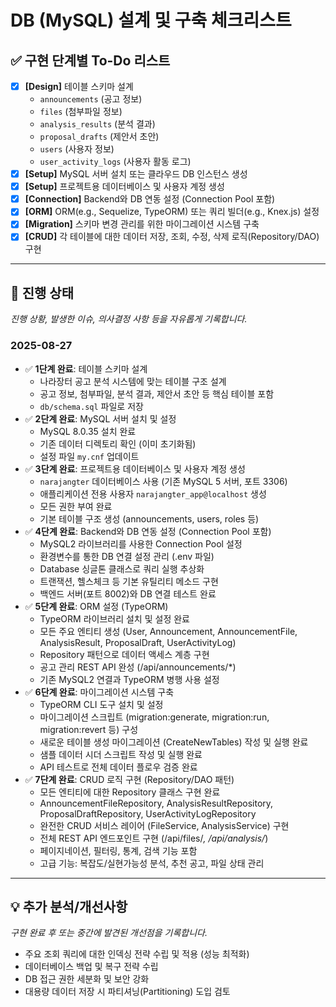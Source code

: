 # DB (MySQL) 설계 및 구축 체크리스트

## ✅ 구현 단계별 To-Do 리스트
- [x] **[Design]** 테이블 스키마 설계
  - `announcements` (공고 정보)
  - `files` (첨부파일 정보)
  - `analysis_results` (분석 결과)
  - `proposal_drafts` (제안서 초안)
  - `users` (사용자 정보)
  - `user_activity_logs` (사용자 활동 로그)
- [x] **[Setup]** MySQL 서버 설치 또는 클라우드 DB 인스턴스 생성
- [x] **[Setup]** 프로젝트용 데이터베이스 및 사용자 계정 생성
- [x] **[Connection]** Backend와 DB 연동 설정 (Connection Pool 포함)  
- [x] **[ORM]** ORM(e.g., Sequelize, TypeORM) 또는 쿼리 빌더(e.g., Knex.js) 설정
- [x] **[Migration]** 스키마 변경 관리를 위한 마이그레이션 시스템 구축
- [x] **[CRUD]** 각 테이블에 대한 데이터 저장, 조회, 수정, 삭제 로직(Repository/DAO) 구현

---

## 🔄 진행 상태
*진행 상황, 발생한 이슈, 의사결정 사항 등을 자유롭게 기록합니다.*

### 2025-08-27
- ✅ **1단계 완료**: 테이블 스키마 설계
  - 나라장터 공고 분석 시스템에 맞는 테이블 구조 설계
  - 공고 정보, 첨부파일, 분석 결과, 제안서 초안 등 핵심 테이블 포함
  - `db/schema.sql` 파일로 저장
- ✅ **2단계 완료**: MySQL 서버 설치 및 설정
  - MySQL 8.0.35 설치 완료
  - 기존 데이터 디렉토리 확인 (이미 초기화됨)
  - 설정 파일 `my.cnf` 업데이트
- ✅ **3단계 완료**: 프로젝트용 데이터베이스 및 사용자 계정 생성
  - `narajangter` 데이터베이스 사용 (기존 MySQL 5 서버, 포트 3306)
  - 애플리케이션 전용 사용자 `narajangter_app@localhost` 생성
  - 모든 권한 부여 완료
  - 기본 테이블 구조 생성 (announcements, users, roles 등)
- ✅ **4단계 완료**: Backend와 DB 연동 설정 (Connection Pool 포함)
  - MySQL2 라이브러리를 사용한 Connection Pool 설정
  - 환경변수를 통한 DB 연결 설정 관리 (.env 파일)
  - Database 싱글톤 클래스로 쿼리 실행 추상화
  - 트랜잭션, 헬스체크 등 기본 유틸리티 메소드 구현
  - 백엔드 서버(포트 8002)와 DB 연결 테스트 완료
- ✅ **5단계 완료**: ORM 설정 (TypeORM)
  - TypeORM 라이브러리 설치 및 설정 완료
  - 모든 주요 엔티티 생성 (User, Announcement, AnnouncementFile, AnalysisResult, ProposalDraft, UserActivityLog)
  - Repository 패턴으로 데이터 액세스 계층 구현
  - 공고 관리 REST API 완성 (/api/announcements/*)
  - 기존 MySQL2 연결과 TypeORM 병행 사용 설정
- ✅ **6단계 완료**: 마이그레이션 시스템 구축
  - TypeORM CLI 도구 설치 및 설정
  - 마이그레이션 스크립트 (migration:generate, migration:run, migration:revert 등) 구성
  - 새로운 테이블 생성 마이그레이션 (CreateNewTables) 작성 및 실행 완료
  - 샘플 데이터 시더 스크립트 작성 및 실행 완료
  - API 테스트로 전체 데이터 플로우 검증 완료
- ✅ **7단계 완료**: CRUD 로직 구현 (Repository/DAO 패턴)
  - 모든 엔티티에 대한 Repository 클래스 구현 완료
  - AnnouncementFileRepository, AnalysisResultRepository, ProposalDraftRepository, UserActivityLogRepository
  - 완전한 CRUD 서비스 레이어 (FileService, AnalysisService) 구현
  - 전체 REST API 엔드포인트 구현 (/api/files/*, /api/analysis/*)
  - 페이지네이션, 필터링, 통계, 검색 기능 포함
  - 고급 기능: 복잡도/실현가능성 분석, 추천 공고, 파일 상태 관리

---

## 💡 추가 분석/개선사항
*구현 완료 후 또는 중간에 발견된 개선점을 기록합니다.*

- 주요 조회 쿼리에 대한 인덱싱 전략 수립 및 적용 (성능 최적화)
- 데이터베이스 백업 및 복구 전략 수립
- DB 접근 권한 세분화 및 보안 강화
- 대용량 데이터 저장 시 파티셔닝(Partitioning) 도입 검토

